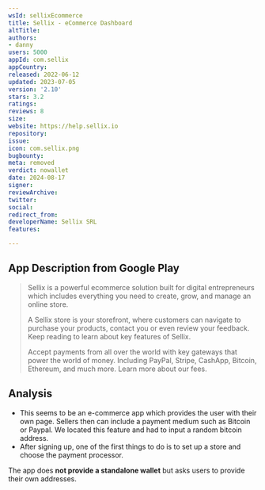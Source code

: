 ```yaml
---
wsId: sellixEcommerce
title: Sellix - eCommerce Dashboard
altTitle: 
authors:
- danny
users: 5000
appId: com.sellix
appCountry: 
released: 2022-06-12
updated: 2023-07-05
version: '2.10'
stars: 3.2
ratings: 
reviews: 8
size: 
website: https://help.sellix.io
repository: 
issue: 
icon: com.sellix.png
bugbounty: 
meta: removed
verdict: nowallet
date: 2024-08-17
signer: 
reviewArchive: 
twitter: 
social: 
redirect_from: 
developerName: Sellix SRL
features: 

---
```


## App Description from Google Play

> Sellix is a powerful ecommerce solution built for digital entrepreneurs which includes everything you need to create, grow, and manage an online store. 
>
> A Sellix store is your storefront, where customers can navigate to purchase your products, contact you or even review your feedback. Keep reading to learn about key features of Sellix.
>
> Accept payments from all over the world with key gateways that power the world of money. Including PayPal, Stripe, CashApp, Bitcoin, Ethereum, and much more. Learn more about our fees.

## Analysis 

- This seems to be an e-commerce app which provides the user with their own page. Sellers then can include a payment medium such as Bitcoin or Paypal. We located this feature and had to input a random bitcoin address.
- After signing up, one of the first things to do is to set up a store and choose the payment processor. 

The app does **not provide a standalone wallet** but asks users to provide their own addresses.  
